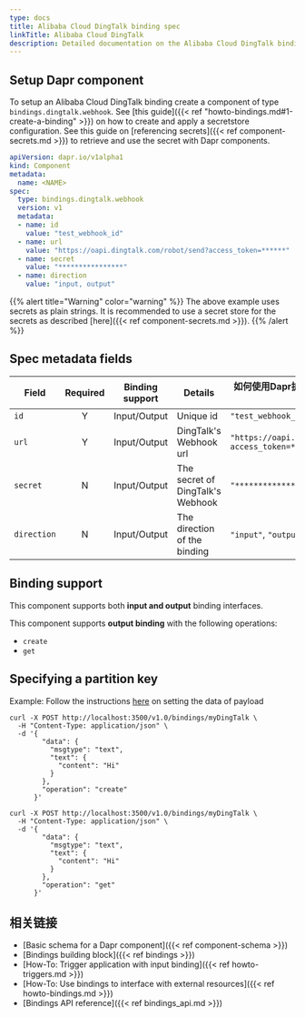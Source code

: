 ```yaml
---
type: docs
title: Alibaba Cloud DingTalk binding spec
linkTitle: Alibaba Cloud DingTalk
description: Detailed documentation on the Alibaba Cloud DingTalk binding component
---
```


## Setup Dapr component

To setup an Alibaba Cloud DingTalk binding create a component of type `bindings.dingtalk.webhook`. See [this guide]({{< ref "howto-bindings.md#1-create-a-binding" >}}) on how to create and apply a secretstore configuration. See this guide on [referencing secrets]({{< ref component-secrets.md >}}) to retrieve and use the secret with Dapr components.

```yaml
apiVersion: dapr.io/v1alpha1
kind: Component
metadata:
  name: <NAME>
spec:
  type: bindings.dingtalk.webhook
  version: v1
  metadata:
  - name: id
    value: "test_webhook_id"
  - name: url
    value: "https://oapi.dingtalk.com/robot/send?access_token=******"
  - name: secret
    value: "****************"
  - name: direction
    value: "input, output"
```

{{% alert title="Warning" color="warning" %}}
The above example uses secrets as plain strings. It is recommended to use a secret store for the secrets as described [here]({{< ref component-secrets.md >}}).
{{% /alert %}}

## Spec metadata fields

| Field       | Required | Binding support | Details                          | 如何使用Dapr扩展来开发和运行Dapr应用程序                                     |
| ----------- | :------: | --------------- | -------------------------------- | ------------------------------------------------------------ |
| `id`        |     Y    | Input/Output    | Unique id                        | `"test_webhook_id"`                                          |
| `url`       |     Y    | Input/Output    | DingTalk's Webhook url           | `"https://oapi.dingtalk.com/robot/send?access_token=******"` |
| `secret`    |     N    | Input/Output    | The secret of DingTalk's Webhook | `"****************"`                                         |
| `direction` |     N    | Input/Output    | The direction of the binding     | `"input"`, `"output"`, `"input, output"`                     |

## Binding support

This component supports both **input and output** binding interfaces.

This component supports **output binding** with the following operations:

- `create`
- `get`

## Specifying a partition key

Example: Follow the instructions [here](https://developers.dingtalk.com/document/app/custom-robot-access) on setting the data of payload

```shell
curl -X POST http://localhost:3500/v1.0/bindings/myDingTalk \
  -H "Content-Type: application/json" \
  -d '{
        "data": {
          "msgtype": "text",
          "text": {
            "content": "Hi"
          }
        },
        "operation": "create"
      }'
```

```shell
curl -X POST http://localhost:3500/v1.0/bindings/myDingTalk \
  -H "Content-Type: application/json" \
  -d '{
        "data": {
          "msgtype": "text",
          "text": {
            "content": "Hi"
          }
        },
        "operation": "get"
      }'
```

## 相关链接

- [Basic schema for a Dapr component]({{< ref component-schema >}})
- [Bindings building block]({{< ref bindings >}})
- [How-To: Trigger application with input binding]({{< ref howto-triggers.md >}})
- [How-To: Use bindings to interface with external resources]({{< ref howto-bindings.md >}})
- [Bindings API reference]({{< ref bindings_api.md >}})
